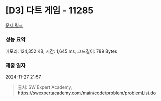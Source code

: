# [D3] 다트 게임 - 11285 

[문제 링크](https://swexpertacademy.com/main/code/problem/problemDetail.do?contestProbId=AXZuaLsqz9wDFAST) 

### 성능 요약

메모리: 124,352 KB, 시간: 1,645 ms, 코드길이: 789 Bytes

### 제출 일자

2024-11-27 21:57



> 출처: SW Expert Academy, https://swexpertacademy.com/main/code/problem/problemList.do